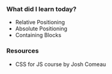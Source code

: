 ### What did I learn today?
- Relative Positioning
- Absolute Positioning
- Containing Blocks

### Resources
- CSS for JS course by Josh Comeau